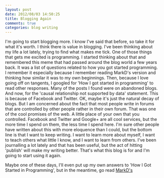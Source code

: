 ```yaml
---
layout: post
date: 2012/08/03 14:50:25
title: Blogging Again
comments: true
categories: blog writing
---
```


I'm going to start blogging more. I know I've said that before, so
take it for what it's worth. I think there is value in blogging. I've
been thinking about my life a lot lately, trying to find what makes me
tick. One of those things that gets me excited is programming. I
started thinking about that and remembered this meme that had passed
around the blog world a few years back. It was a list of questions
related to how you got started programming. I remember it especially
because I remember reading MarkD's version and thinking how similar it
was to my own beginnings. Then, because I love going off on tangents,
I googled for 'How I got started in programming' to read other
responses. Many of the posts I found were on abandoned blogs. And now,
for the 'causal relationship not supported by data' statement. This is
because of Facebook and Twitter. OK, maybe it's just the natural decay
of blogs. But I am concerned about the fact that most people write in
forums that are controlled by other people rather in their own forum.
That was one of the cool promises of the web. A little place of your
own that you controlled. Facebook and Twitter and Google+ are all cool
services, but the more time I spend on them, the less time I spend
here. I'm sure other people have written about this with more
eloquence than I could, but the bottom line is that I want to keep
writing. I want to learn more about myself, I want to teach others
what little I know, and I want to learn from others. I've been
journalling a lot lately and that has been useful, but the act of
hitting 'publish' will make my writing better. That's what this blog
is for and I'm going to start using it again.

Maybe one of these days, I'll even put up my own answers to 'How I Got
Started in Programming', but in the meantime, go read
[MarkD's](http://borkwarellc.wordpress.com/2008/07/01/how-i-got-started-in-programming/)
